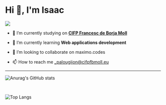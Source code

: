 # Hi 👋, I'm Isaac
![](https://komarev.com/ghpvc/?username=isaacpalou&color=blueviolet)

- 🔭 I’m currently studying on <a href="https://www.cifpfbmoll.eu/"><b>CIFP Francesc de Borja Moll</b></a>

- 🌱 I’m currently learning **Web applications development**

- 👯 I’m looking to collaborate on maximo.codes

- 📫 How to reach me _palougijon@cifpfbmoll.eu
---
![Anurag's GitHub stats](https://github-readme-stats.vercel.app/api?username=isaacpalou&show_icons=true&theme=radical)

<br>

![Top Langs](https://github-readme-stats.vercel.app/api/top-langs/?username=isaacpalou&layout=compact)
